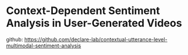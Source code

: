 # Context-Dependent Sentiment Analysis in User-Generated Videos
github: https://github.com/declare-lab/contextual-utterance-level-multimodal-sentiment-analysis
